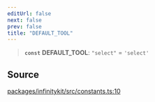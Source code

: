 ```yaml
---
editUrl: false
next: false
prev: false
title: "DEFAULT_TOOL"
---
```


> **`const`** **DEFAULT\_TOOL**: `"select"` = `'select'`

## Source

[packages/infinitykit/src/constants.ts:10](https://github.com/nodenogg-in/alpha-p2p/blob/e46703f/packages/infinitykit/src/constants.ts#L10)

